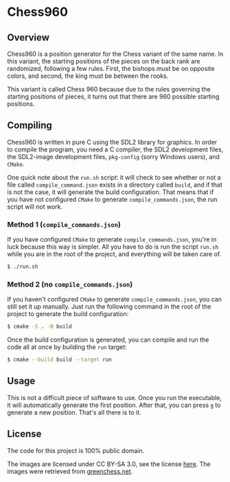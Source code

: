 # Chess960

## Overview

Chess960 is a position generator for the Chess variant of the same name. In
this variant, the starting positions of the pieces on the back rank are
randomized, following a few rules. First, the bishops must be on opposite
colors, and second, the king must be between the rooks.

This variant is called Chess 960 because due to the rules governing the
starting positions of pieces, it turns out that there are 960 possible starting
positions.

## Compiling

Chess960 is written in pure C using the SDL2 library for graphics. In order to
compile the program, you need a C compiler, the SDL2 development files, the
SDL2-image development files, `pkg-config` (sorry Windows users), and `CMake`.

One quick note about the `run.sh` script: it will check to see whether or not a
file called `compile_command.json` exists in a directory called `build`, and if
that is not the case, it will generate the build configuration. That means that
if you have not configured `CMake` to generate `compile_commands.json`, the run
script will not work.

### Method 1 (`compile_commands.json`)

If you have configured `CMake` to generate `compile_commands.json`, you're in
luck because this way is simpler. All you have to do is run the script `run.sh`
while you are in the root of the project, and everything will be taken care of.

```bash
$ ./run.sh
```

### Method 2 (no `compile_commands.json`)

If you haven't configured `CMake` to generate `compile_commands.json`, you can
still set it up manually. Just run the following command in the root of the
project to generate the build configuration:

```bash
$ cmake -S . -B build
```

Once the build configuration is generated, you can compile and run the code all
at once by building the `run` target:

```bash
$ cmake --build build --target run
```

## Usage

This is not a difficult piece of software to use. Once you run the executable,
it will automatically generate the first position. After that, you can press
`g` to generate a new position. That's all there is to it.

## License

The code for this project is 100% public domain.

The images are licensed under CC BY-SA 3.0, see the license
[here](https://creativecommons.org/licenses/by-sa/3.0/). The images were
retrieved from
[greenchess.net](https://greenchess.net/info.php?item=downloads).
